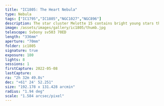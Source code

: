 ```yaml
---
title: "IC1805: The Heart Nebula"
type: Nebula
tags: ["IC1795","IC1805","NGC1027","NGC896"]
description: The star cluster Melotte 15 contains bright young stars that energize hydrogen, causing it to emit the red light that illuminates this heart-shaped nebula. In the corner is its near companion Fishead Nebula.
image: /assets/images/gallery/ic1805/thumb.jpg
telescope: Svbony sv503 70ED
length: "336mm"
aperture: "70mm"
folder: ic1805
signature: true
exposure: 180
lights: 8
sessions: 1 
firstCapture: 2022-05-08 
lastCapture:
ra: "2h 32m 49.8s"
dec: "+61° 24' 52.251"
size: "192.178 x 131.428 arcmin"
radius: "1.94 deg"
scale: "1.584 arcsec/pixel"
---
```

